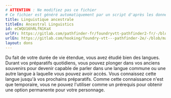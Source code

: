 ```yaml
---
# ATTENTION : Ne modifiez pas ce fichier
# Ce fichier est généré automatiquement par un script d'après les données du module Foundry VTT officiel et de sa traduction
title: Linguistique ancestrale
titleEn: Ancestral Linguistics
id: eCWQU16hRLfN1KaX
urlFr: https://gitlab.com/pathfinder-fr/foundryvtt-pathfinder2-fr/-/blob/master/data/feats/eCWQU16hRLfN1KaX.htm
urlEn: https://gitlab.com/hooking/foundry-vtt---pathfinder-2e/-/blob/master/packs/data/feats.db/ancestral-linguistics.json
layout: dons
---
```

Du fait de votre durée de vie étendue, vous avez étudié bien des langues. Durant vos préparatifs quotidiens, vous pouvez plonger dans vos anciens souvenirs pour devenir capable de parler dans une langue commune ou une autre langue à laquelle vous pouvez avoir accès. Vous connaissez cette langue jusqu'à vos prochains préparatifs. Comme cette connaissance n'est que temporaire, vous ne pouvez l'utiliser comme un prérequis pour obtenir une option permanente pour votre personnage.
